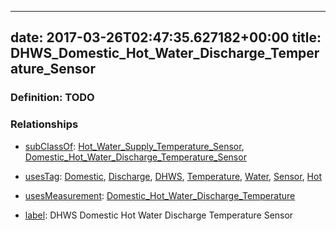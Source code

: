 
---
date: 2017-03-26T02:47:35.627182+00:00
title: DHWS_Domestic_Hot_Water_Discharge_Temperature_Sensor
---
### Definition: TODO

### Relationships

* [subClassOf](http://www.w3.org/2000/01/rdf-schema#subClassOf): [Hot_Water_Supply_Temperature_Sensor](https://brickschema.org/schema/1.0/Brick#Hot_Water_Supply_Temperature_Sensor), [Domestic_Hot_Water_Discharge_Temperature_Sensor](https://brickschema.org/schema/1.0/Brick#Domestic_Hot_Water_Discharge_Temperature_Sensor)

* [usesTag](https://brickschema.org/schema/1.0/BrickFrame#usesTag): [Domestic](https://brickschema.org/schema/1.0/BrickTag#Domestic), [Discharge](https://brickschema.org/schema/1.0/BrickTag#Discharge), [DHWS](https://brickschema.org/schema/1.0/BrickTag#DHWS), [Temperature](https://brickschema.org/schema/1.0/BrickTag#Temperature), [Water](https://brickschema.org/schema/1.0/BrickTag#Water), [Sensor](https://brickschema.org/schema/1.0/BrickTag#Sensor), [Hot](https://brickschema.org/schema/1.0/BrickTag#Hot)

* [usesMeasurement](https://brickschema.org/schema/1.0/BrickFrame#usesMeasurement): [Domestic_Hot_Water_Discharge_Temperature](https://brickschema.org/schema/1.0/Brick#Domestic_Hot_Water_Discharge_Temperature)

* [label](http://www.w3.org/2000/01/rdf-schema#label): DHWS Domestic Hot Water Discharge Temperature Sensor

